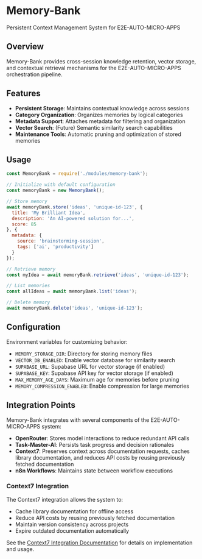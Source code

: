 # Memory-Bank

Persistent Context Management System for E2E-AUTO-MICRO-APPS

## Overview

Memory-Bank provides cross-session knowledge retention, vector storage, and contextual retrieval mechanisms for the E2E-AUTO-MICRO-APPS orchestration pipeline.

## Features

- **Persistent Storage**: Maintains contextual knowledge across sessions
- **Category Organization**: Organizes memories by logical categories
- **Metadata Support**: Attaches metadata for filtering and organization
- **Vector Search**: (Future) Semantic similarity search capabilities
- **Maintenance Tools**: Automatic pruning and optimization of stored memories

## Usage

```javascript
const MemoryBank = require('./modules/memory-bank');

// Initialize with default configuration
const memoryBank = new MemoryBank();

// Store memory
await memoryBank.store('ideas', 'unique-id-123', {
  title: 'My Brilliant Idea',
  description: 'An AI-powered solution for...',
  score: 85
}, {
  metadata: {
    source: 'brainstorming-session',
    tags: ['ai', 'productivity']
  }
});

// Retrieve memory
const myIdea = await memoryBank.retrieve('ideas', 'unique-id-123');

// List memories
const allIdeas = await memoryBank.list('ideas');

// Delete memory
await memoryBank.delete('ideas', 'unique-id-123');
```

## Configuration

Environment variables for customizing behavior:

- `MEMORY_STORAGE_DIR`: Directory for storing memory files
- `VECTOR_DB_ENABLED`: Enable vector database for similarity search
- `SUPABASE_URL`: Supabase URL for vector storage (if enabled)
- `SUPABASE_KEY`: Supabase API key for vector storage (if enabled)
- `MAX_MEMORY_AGE_DAYS`: Maximum age for memories before pruning
- `MEMORY_COMPRESSION_ENABLED`: Enable compression for large memories

## Integration Points

Memory-Bank integrates with several components of the E2E-AUTO-MICRO-APPS system:

- **OpenRouter**: Stores model interactions to reduce redundant API calls
- **Task-Master-AI**: Persists task progress and decision rationales
- **Context7**: Preserves context across documentation requests, caches library documentation, and reduces API costs by reusing previously fetched documentation
- **n8n Workflows**: Maintains state between workflow executions

### Context7 Integration

The Context7 integration allows the system to:

- Cache library documentation for offline access
- Reduce API costs by reusing previously fetched documentation
- Maintain version consistency across projects
- Expire outdated documentation automatically

See the [Context7 Integration Documentation](../../docs/context7-integration.md) for details on implementation and usage.
